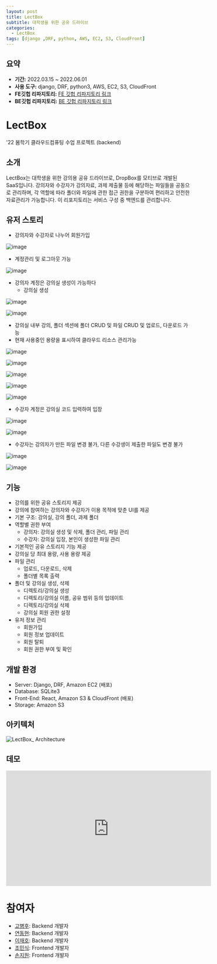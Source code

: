 ```yaml
---
layout: post
title: LectBox
subtitle: 대학생을 위한 공유 드라이브
categories: 
  - LectBox
tags: [django ,DRF, python, AWS, EC2, S3, CloudFront]
---
```


## 요약
- **기간:** 2022.03.15 ~ 2022.06.01
- **사용 도구:** django, DRF, python3, AWS, EC2, S3, CloudFront
- **FE깃헙 리파지토리:** [FE 깃헙 리파지토리 링크](https://github.com/KHU-LectBox/LectBox_front)
- **BE깃헙 리파지토리:** [BE 깃헙 리파지토리 링크](https://github.com/GoByeonghu/LectBox_back)

# LectBox
'22 봄학기 클라우드컴퓨팅 수업 프로젝트 (backend)

## 소개
LectBox는 대학생을 위한 강의용 공유 드라이브로, DropBox를 모티브로 개발된 SaaS입니다. 
강의자와 수강자가 강의자료, 과제 제출물 등에 해당하는 파일들을 공동으로 관리하며, 각 역할에 따라 폴더와 파일에 관한 접근 권한을 구분하여 편리하고 안전한 자료관리가 가능합니다. 이 리포지토리는 서비스 구성 중 백엔드를 관리합니다.

## 유저 스토리

- 강의자와 수강자로 나누어 회원가입
    
![image](https://github.com/KHU-LectBox/LectBox_back/assets/92240138/9e9ad354-6f74-4429-93bd-3ccf70722bef)
  
- 계정관리 및 로그아웃 가능
     
![image](https://github.com/KHU-LectBox/LectBox_back/assets/92240138/940557d7-24eb-4633-9eca-3ef58c06a9d5)
  
- 강의자 계정은 강의실 생성이 가능하다
  - 강의실 생성
    
![image](https://github.com/KHU-LectBox/LectBox_back/assets/92240138/21821b2b-8c4f-4038-91a7-56cfb36260bb)
  
![image](https://github.com/KHU-LectBox/LectBox_back/assets/92240138/a54dc549-8588-4b23-8287-ff3f7dc3cd9e)
  
  - 강의실 내부 강의, 폴더 섹션에 폴더 CRUD 및 파일 CRUD 및 업로드, 다운로드 가능
  - 현재 사용중인 용량을 표시하여 클라우드 리소스 관리가능
    
![image](https://github.com/KHU-LectBox/LectBox_back/assets/92240138/e1148821-109d-4060-b32a-d3f40bcf6329)
  
![image](https://github.com/KHU-LectBox/LectBox_back/assets/92240138/b67f5326-a1c4-489b-b556-a2645e901d41)
  
![image](https://github.com/KHU-LectBox/LectBox_back/assets/92240138/c3f79a24-c12c-4036-913d-460d05769184)
  
![image](https://github.com/KHU-LectBox/LectBox_back/assets/92240138/4d5c6c4a-7108-4b16-89ce-ccc971b8655c)
  
![image](https://github.com/KHU-LectBox/LectBox_back/assets/92240138/1f4c96a0-a910-4aef-b674-13904edc281c)



- 수강자 계정은 강의실 코드 입력하여 입장
  
![image](https://github.com/KHU-LectBox/LectBox_back/assets/92240138/d894f8a3-4b8a-4e82-a37a-3273df709f35)
  
![image](https://github.com/KHU-LectBox/LectBox_back/assets/92240138/00059d28-0d38-4c69-a65c-a5fd3eb8f837)

- 수강자는 강의자가 만든 파일 변경 불가, 다른 수강생이 제출한 파일도 변경 불가
  
![image](https://github.com/KHU-LectBox/LectBox_back/assets/92240138/bf9357c5-48ac-4c3c-a788-a0366559c017)

![image](https://github.com/KHU-LectBox/LectBox_back/assets/92240138/80f94ce5-f31d-4a58-92b6-2162efd61d9d)


## 기능
- 강의를 위한 공유 스토리지 제공
- 강의에 참여하는 강의자와 수강자가 이용 목적에 맞춘 UI를 제공
- 기본 구조: 강의실, 강의 폴더, 과제 폴더
- 역할별 권한 부여
  - 강의자: 강의실 생성 및 삭제, 폴더 관리, 파일 관리
  - 수강자: 강의실 입장, 본인이 생성한 파일 관리
- 기본적인 공유 스토리지 기능 제공
- 강의실 당 최대 용량, 사용 용량 제공
- 파일 관리
  - 업로드, 다운로드, 삭제
  - 폴더별 목록 출력
- 폴더 및 강의실 생성, 삭제
  - 디렉토리/강의실 생성
  - 디렉토리/강의실 이름, 공유 범위 등의 업데이트
  - 디렉토리/강의실 삭제
  - 강의실 회원 권한 설정
- 유저 정보 관리
  - 회원가입
  - 회원 정보 업데이트
  - 회원 탈퇴
  - 회원 권한 부여 및 확인
  
## 개발 환경
- Server: Django, DRF, Amazon EC2 (배포)
- Database: SQLite3
- Front-End: React, Amazon S3 & CloudFront (배포)
- Storage: Amazon S3


## 아키텍처
![LectBox_ Architecture](https://github.com/KHU-LectBox/LectBox_back/assets/92240138/cd8db5e6-0304-44cb-b12d-661c9208ba73)


## 데모

<iframe width="560" height="315" src="https://www.youtube.com/embed/aDn9ul5CLJE?si=X0Q7yYaWVrgXF4Yd" title="YouTube video player" frameborder="0" allow="accelerometer; autoplay; clipboard-write; encrypted-media; gyroscope; picture-in-picture; web-share" referrerpolicy="strict-origin-when-cross-origin" allowfullscreen></iframe>


# 참여자
- [고병후](https://github.com/GoByeonghu): Backend 개발자
- [연동현](https://github.com/OUYA77): Backend 개발자
- [이재호](https://github.com/JH-LEE-KR): Backend 개발자
- [조민식](https://github.com/mongsik98): Frontend 개발자
- [손지원](https://github.com/jiwonsoong): Frontend 개발자
